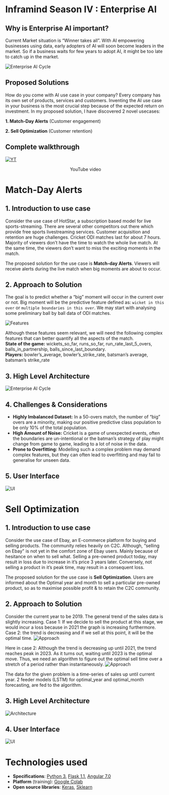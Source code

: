# Inframind Season IV : Enterprise AI 
## Why is Enterprise AI important? 
Current Market situation is “Winner takes all”. 
With AI empowering businesses using data, early adopters of AI
will soon become leaders in the market. So if a business waits
for few years to adopt AI, it might be too late to catch up in
the market.

![Enterprise AI Cycle](https://github.com/aniket-somwanshi/inframind-enterprise-ai/blob/master/Resources/motivation.png)

## Proposed Solutions
How do you come with AI use case in your company? Every
company has its own set of products, services and
customers. Inventing the AI use case in your business is
the most crucial step because of the expected return on
investment.
In my proposed solution, I have discovered 2 novel usecases:

**1. Match-Day Alerts** (Customer engagement)

**2. Sell Optimization** (Customer retention)

## Complete walkthrough
[![YT](https://github.com/aniket-somwanshi/inframind-enterprise-ai/blob/master/Resources/yt_preview.png)](https://www.youtube.com/watch?v=a8Sp6CAd08Q)
<div align="center">YouTube video</div>

# Match-Day Alerts
## 1. Introduction to use case
Consider the use case of HotStar, a subscription based
model for live sports-streaming. There are several other
competitors out there which provide free sports livestreaming services. Customer acquisition and retention
are huge challenges. Cricket ODI matches last for about 7
hours. Majority of viewers don’t have the time to watch
the whole live match. At the same time, the viewers don’t
want to miss the exciting moments in the match.

The proposed solution for the use case is **Match-day
Alerts**. Viewers will receive alerts during the live
match when big moments are about to occur.


## 2. Approach to Solution
The goal is to predict whether a “big” moment will occur in the current
over or not. Big moment will be the predictive feature defined as:
`wicket in this over` or `multiple boundaries in this over`.
We may start with analysing some preliminary ball by ball data of ODI
matches.

![Features](https://github.com/aniket-somwanshi/inframind-enterprise-ai/blob/master/Resources/md_features.png)

Although these features seem relevant, we will need the following complex features that can better
quantify all the aspects of the match.  
**State of the game:** wickets_so_far, runs_so_far, run_rate_last_5_overs,
balls_in_partnership, balls_since_last_boundary.  
**Players:** bowler’s_average, bowler’s_strike_rate, batsman’s average,
batsman’s strike_rate


## 3. High Level Architecture
![Enterprise AI Cycle](https://github.com/aniket-somwanshi/inframind-enterprise-ai/blob/master/Resources/md_architecture.png)


## 4. Challenges & Considerations
- **Highly Imbalanced Dataset:**
  In a 50-overs match, the number of “big” overs are a minority,
  making our positive predictive class population to be only 10% of the total population.    
- **High Amount of Noise:**
  Cricket is a game of unexpected events, often the boundaries are
  un-intentional or the batman’s strategy of play might change from
  game to game, leading to a lot of noise in the data.  
- **Prone to Overfitting:**
  Modelling such a complex problem may demand complex features, but
  they can often lead to overfitting and may fail to generalise for
  unseen data.


## 5. User Interface
![UI](https://github.com/aniket-somwanshi/inframind-enterprise-ai/blob/master/Resources/ui_md_2.png)


# Sell Optimization
## 1. Introduction to use case
Consider the use case of Ebay, an E-commerce platform for
buying and selling products. The community relies heavily
on C2C. Although, “selling on Ebay" is not yet in the
comfort zone of Ebay users. Mainly because of hesitance on
when to sell what. Selling a pre-owned product today, may
result in loss due to increase in it’s price 3 years
later. Conversely, not selling a product in it’s peak
time, may result in a consequent loss.

The proposed solution for the use case is **Sell
Optimization**. Users are informed about the Optimal year
and month to sell a particular pre-owned product, so as to
maximise possible profit & to retain the C2C community.

## 2. Approach to Solution
Consider the current year to be 2019. The general trend
of the sales data is slightly increasing. Case 1: If we
decide to sell the product at this stage, we would incur
a loss because in 2021 the graph is increasing
furthermore. Case 2: the trend is decreasing and if we
sell at this point, it will be the optimal time.
![Approach](https://github.com/aniket-somwanshi/inframind-enterprise-ai/blob/master/Resources/so_report_1.png)

Here in case 2: Although the trend is decreasing up until
2021, the trend reaches peak in 2023. As it turns out,
waiting until 2023 is the optimal move.
Thus, we need an algorithm to figure out the optimal sell
time over a stretch of a period rather than instantaneously. 
![Approach](https://github.com/aniket-somwanshi/inframind-enterprise-ai/blob/master/Resources/so_report_2.png)

The data for the given problem is a time-series of sales up
until current year. 2 feeder models (LSTM) for optimal_year
and optimal_month forecasting, are fed to the algorithm.

## 3. High Level Architecture
![Architecture](https://github.com/aniket-somwanshi/inframind-enterprise-ai/blob/master/Resources/so_architecture.png)

## 4. User Interface
![UI](https://github.com/aniket-somwanshi/inframind-enterprise-ai/blob/master/Resources/ui_so_6.png)



# Technologies used
- **Specifications**: [Python 3](https://www.python.org/download/releases/3.0/), [Flask 1.1](https://flask.palletsprojects.com/en/1.1.x/), [Angular 7.0](https://angular.io/)
- **Platform** (training): [Google Colab](https://colab.research.google.com/)
- **Open source libraries**: [Keras](https://keras.io/getting_started/), [Sklearn](https://scikit-learn.org/)
